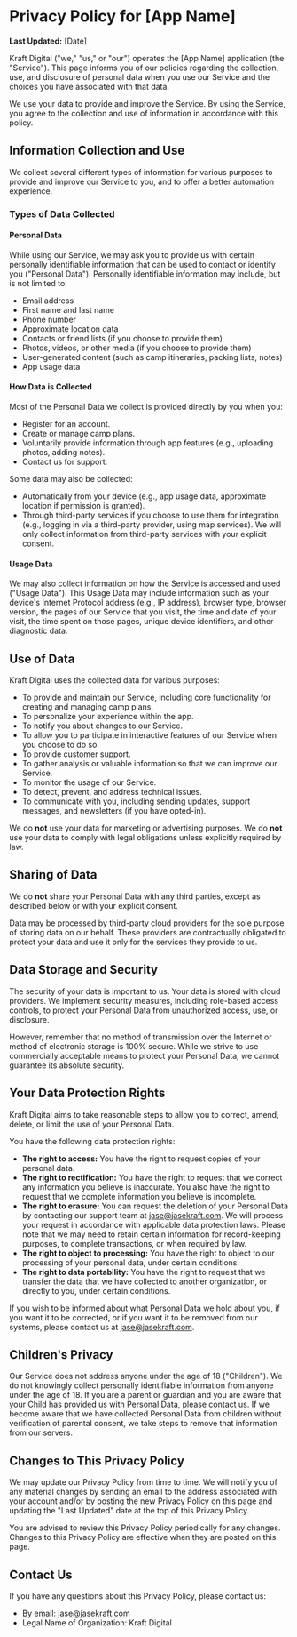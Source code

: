 # Privacy Policy for [App Name]

**Last Updated:** [Date]

Kraft Digital ("we," "us," or "our") operates the [App Name] application (the "Service"). This page informs you of our policies regarding the collection, use, and disclosure of personal data when you use our Service and the choices you have associated with that data.

We use your data to provide and improve the Service. By using the Service, you agree to the collection and use of information in accordance with this policy.

## Information Collection and Use

We collect several different types of information for various purposes to provide and improve our Service to you, and to offer a better automation experience.

### Types of Data Collected

#### Personal Data

While using our Service, we may ask you to provide us with certain personally identifiable information that can be used to contact or identify you ("Personal Data"). Personally identifiable information may include, but is not limited to:

- Email address
- First name and last name
- Phone number
- Approximate location data
- Contacts or friend lists (if you choose to provide them)
- Photos, videos, or other media (if you choose to provide them)
- User-generated content (such as camp itineraries, packing lists, notes)
- App usage data

#### How Data is Collected

Most of the Personal Data we collect is provided directly by you when you:

- Register for an account.
- Create or manage camp plans.
- Voluntarily provide information through app features (e.g., uploading photos, adding notes).
- Contact us for support.

Some data may also be collected:

- Automatically from your device (e.g., app usage data, approximate location if permission is granted).
- Through third-party services if you choose to use them for integration (e.g., logging in via a third-party provider, using map services). We will only collect information from third-party services with your explicit consent.

#### Usage Data

We may also collect information on how the Service is accessed and used ("Usage Data"). This Usage Data may include information such as your device's Internet Protocol address (e.g., IP address), browser type, browser version, the pages of our Service that you visit, the time and date of your visit, the time spent on those pages, unique device identifiers, and other diagnostic data.

## Use of Data

Kraft Digital uses the collected data for various purposes:

- To provide and maintain our Service, including core functionality for creating and managing camp plans.
- To personalize your experience within the app.
- To notify you about changes to our Service.
- To allow you to participate in interactive features of our Service when you choose to do so.
- To provide customer support.
- To gather analysis or valuable information so that we can improve our Service.
- To monitor the usage of our Service.
- To detect, prevent, and address technical issues.
- To communicate with you, including sending updates, support messages, and newsletters (if you have opted-in).

We do **not** use your data for marketing or advertising purposes.
We do **not** use your data to comply with legal obligations unless explicitly required by law.

## Sharing of Data

We do **not** share your Personal Data with any third parties, except as described below or with your explicit consent.

Data may be processed by third-party cloud providers for the sole purpose of storing data on our behalf. These providers are contractually obligated to protect your data and use it only for the services they provide to us.

## Data Storage and Security

The security of your data is important to us. Your data is stored with cloud providers. We implement security measures, including role-based access controls, to protect your Personal Data from unauthorized access, use, or disclosure.

However, remember that no method of transmission over the Internet or method of electronic storage is 100% secure. While we strive to use commercially acceptable means to protect your Personal Data, we cannot guarantee its absolute security.

## Your Data Protection Rights

Kraft Digital aims to take reasonable steps to allow you to correct, amend, delete, or limit the use of your Personal Data.

You have the following data protection rights:

- **The right to access:** You have the right to request copies of your personal data.
- **The right to rectification:** You have the right to request that we correct any information you believe is inaccurate. You also have the right to request that we complete information you believe is incomplete.
- **The right to erasure:** You can request the deletion of your Personal Data by contacting our support team at jase@jasekraft.com. We will process your request in accordance with applicable data protection laws. Please note that we may need to retain certain information for record-keeping purposes, to complete transactions, or when required by law.
- **The right to object to processing:** You have the right to object to our processing of your personal data, under certain conditions.
- **The right to data portability:** You have the right to request that we transfer the data that we have collected to another organization, or directly to you, under certain conditions.

If you wish to be informed about what Personal Data we hold about you, if you want it to be corrected, or if you want it to be removed from our systems, please contact us at jase@jasekraft.com.

## Children's Privacy

Our Service does not address anyone under the age of 18 ("Children"). We do not knowingly collect personally identifiable information from anyone under the age of 18. If you are a parent or guardian and you are aware that your Child has provided us with Personal Data, please contact us. If we become aware that we have collected Personal Data from children without verification of parental consent, we take steps to remove that information from our servers.

## Changes to This Privacy Policy

We may update our Privacy Policy from time to time. We will notify you of any material changes by sending an email to the address associated with your account and/or by posting the new Privacy Policy on this page and updating the "Last Updated" date at the top of this Privacy Policy.

You are advised to review this Privacy Policy periodically for any changes. Changes to this Privacy Policy are effective when they are posted on this page.

## Contact Us

If you have any questions about this Privacy Policy, please contact us:

- By email: jase@jasekraft.com
- Legal Name of Organization: Kraft Digital
